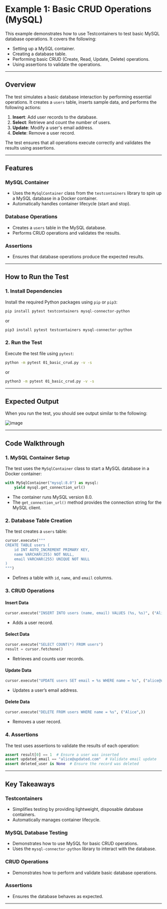 # Example 1: Basic CRUD Operations (MySQL)

This example demonstrates how to use Testcontainers to test basic MySQL database operations. It covers the following:

- Setting up a MySQL container.
- Creating a database table.
- Performing basic CRUD (Create, Read, Update, Delete) operations.
- Using assertions to validate the operations.

---

## Overview

The test simulates a basic database interaction by performing essential operations. It creates a `users` table, inserts sample data, and performs the following actions:

1. **Insert**: Add user records to the database.
2. **Select**: Retrieve and count the number of users.
3. **Update**: Modify a user's email address.
4. **Delete**: Remove a user record.

The test ensures that all operations execute correctly and validates the results using assertions.

---

## Features

### MySQL Container

- Uses the `MySqlContainer` class from the `testcontainers` library to spin up a MySQL database in a Docker container.
- Automatically handles container lifecycle (start and stop).

### Database Operations

- Creates a `users` table in the MySQL database.
- Performs CRUD operations and validates the results.

### Assertions

- Ensures that database operations produce the expected results.

---

## How to Run the Test

### 1. Install Dependencies

Install the required Python packages using `pip` or `pip3`:

```bash
pip install pytest testcontainers mysql-connector-python
```

or

```bash
pip3 install pytest testcontainers mysql-connector-python
```

### 2. Run the Test

Execute the test file using `pytest`:

```bash
python -m pytest 01_basic_crud.py -v -s
```

or

```bash
python3 -m pytest 01_basic_crud.py -v -s
```

---

## Expected Output

When you run the test, you should see output similar to the following:

![image](https://github.com/user-attachments/assets/725e9979-685c-4073-80b1-fb466cb427b3)

---

## Code Walkthrough

### 1. MySQL Container Setup

The test uses the `MySqlContainer` class to start a MySQL database in a Docker container:

```python
with MySqlContainer("mysql:8.0") as mysql:
    yield mysql.get_connection_url()
```

- The container runs MySQL version 8.0.
- The `get_connection_url()` method provides the connection string for the MySQL client.

### 2. Database Table Creation

The test creates a `users` table:

```python
cursor.execute("""
CREATE TABLE users (
    id INT AUTO_INCREMENT PRIMARY KEY,
    name VARCHAR(255) NOT NULL,
    email VARCHAR(255) UNIQUE NOT NULL
)
""")
```

- Defines a table with `id`, `name`, and `email` columns.

### 3. CRUD Operations

#### **Insert Data**
```python
cursor.execute("INSERT INTO users (name, email) VALUES (%s, %s)", ("Alice", "alice@example.com"))
```
- Adds a user record.

#### **Select Data**
```python
cursor.execute("SELECT COUNT(*) FROM users")
result = cursor.fetchone()
```
- Retrieves and counts user records.

#### **Update Data**
```python
cursor.execute("UPDATE users SET email = %s WHERE name = %s", ("alice@updated.com", "Alice"))
```
- Updates a user’s email address.

#### **Delete Data**
```python
cursor.execute("DELETE FROM users WHERE name = %s", ("Alice",))
```
- Removes a user record.

### 4. Assertions

The test uses assertions to validate the results of each operation:

```python
assert result[0] == 1  # Ensure a user was inserted
assert updated_email == "alice@updated.com"  # Validate email update
assert deleted_user is None  # Ensure the record was deleted
```

---

## Key Takeaways

### Testcontainers

- Simplifies testing by providing lightweight, disposable database containers.
- Automatically manages container lifecycle.

### MySQL Database Testing

- Demonstrates how to use MySQL for basic CRUD operations.
- Uses the `mysql-connector-python` library to interact with the database.

### CRUD Operations

- Demonstrates how to perform and validate basic database operations.

### Assertions

- Ensures the database behaves as expected.

---

